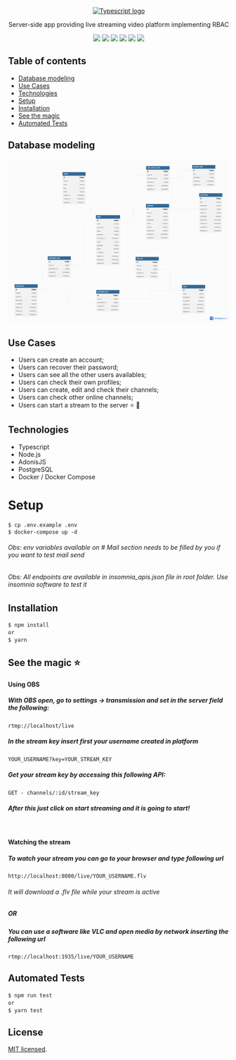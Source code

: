 <p align="center">
  <a href="https://www.typescriptlang.org/" target="blank"><img src="https://upload.wikimedia.org/wikipedia/commons/4/4c/Typescript_logo_2020.svg" width="200" alt="Typescript logo" /></a>
</p>

<p align="center">
  Server-side app providing live streaming video platform implementing RBAC
</p>

<p align="center">
  <img src="https://img.shields.io/badge/TypeScript-007ACC?style=for-the-badge&logo=typescript&logoColor=white"/>
  <img src="https://img.shields.io/badge/Node.js-339933?style=for-the-badge&logo=nodedotjs&logoColor=white" />
  <img src="https://img.shields.io/badge/adonis%20js-220052?style=for-the-badge&logo=adonisjs&logoColor=white" />
  <img src="https://img.shields.io/badge/JWT-000000?style=for-the-badge&logo=JSON%20web%20tokens&logoColor=white" />
  <img src="https://img.shields.io/badge/PostgreSQL-316192?style=for-the-badge&logo=postgresql&logoColor=white" />
  <img src="https://img.shields.io/badge/Docker-2CA5E0?style=for-the-badge&logo=docker&logoColor=white" />
</p>

## Table of contents

- [Database modeling](#database-modeling)
- [Use Cases](#use-cases)
- [Technologies](#technologies)
- [Setup](#setup)
- [Installation](#installation)
- [See the magic](#see-the-magic-star)
- [Automated Tests](#automated-tests)

## Database modeling

<p align="center">
  <img src="assets/diagram.png"/>
</p>

## Use Cases

- Users can create an account;
- Users can recover their password;
- Users can see all the other users availables;
- Users can check their own profiles;
- Users can create, edit and check their channels;
- Users can check other online channels;
- Users can start a stream to the server :star: :rocket:

## Technologies

- Typescript
- Node.js
- AdonisJS
- PostgreSQL
- Docker / Docker Compose

# Setup

```
$ cp .env.example .env
$ docker-compose up -d
```

###### Obs: env variables available on # Mail section needs to be filled by you if you want to test mail send

###### Obs: All endpoints are available in insomnia_apis.json file in root folder. Use insomnia software to test it

## Installation

```bash
$ npm install
or
$ yarn
```

## See the magic :star:

#### Using OBS

##### With OBS open, go to settings -> transmission and set in the server field the following:

```
rtmp://localhost/live
```

##### In the stream key insert first your username created in platform

```
YOUR_USERNAME?key=YOUR_STREAM_KEY
```

##### Get your stream key by accessing this following API:

```
GET - channels/:id/stream_key
```

##### After this just click on start streaming and it is going to start!

&emsp;

#### Watching the stream

##### To watch your stream you can go to your browser and type following url

```
http://localhost:8000/live/YOUR_USERNAME.flv
```

###### It will download a .flv file while your stream is active

##### OR

##### You can use a software like VLC and open media by network inserting the following url

```
rtmp://localhost:1935/live/YOUR_USERNAME
```

## Automated Tests

```bash
$ npm run test
or
$ yarn test
```

## License

[MIT licensed](LICENSE).
